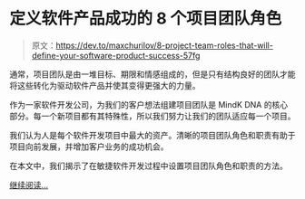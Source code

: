 # 定义软件产品成功的 8 个项目团队角色

> 原文：<https://dev.to/maxchurilov/8-project-team-roles-that-will-define-your-software-product-success-57fg>

通常，项目团队是由一堆目标、期限和情感组成的，但是只有结构良好的团队才能将这些转化为驱动软件产品并使其变得更强大的力量。

作为一家软件开发公司，为我们的客户想法组建项目团队是 MindK DNA 的核心部分。每一个新项目都有其特殊性，所以我们努力让我们的团队适应每一个项目。

我们认为人是每个软件开发项目中最大的资产。清晰的项目团队角色和职责有助于项目向前发展，并增加客户业务的成功机会。

在本文中，我们揭示了在敏捷软件开发过程中设置项目团队角色和职责的方法。

[继续阅读...](https://www.mindk.com/blog/8-project-team-roles/)